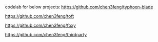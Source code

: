 codelab for below projects:
https://github.com/chen3feng/typhoon-blade

https://github.com/chen3feng/toft

https://github.com/chen3feng/foxy

https://github.com/chen3feng/thirdparty

